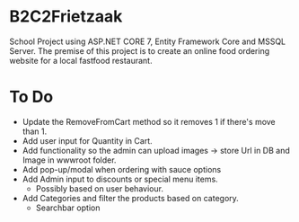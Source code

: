 # B2C2Frietzaak
School Project using ASP.NET CORE 7, Entity Framework Core and MSSQL Server. The premise of this project is to create an online food ordering website for a local fastfood restaurant.

# To Do
- Update the RemoveFromCart method so it removes 1 if there's move than 1.
- Add user input for Quantity in Cart.
- Add functionality so the admin can upload images -> store Url in DB and Image in wwwroot folder.
- Add pop-up/modal when ordering with sauce options
- Add Admin input to discounts or special menu items.
   - Possibly based on user behaviour.
- Add Categories and filter the products based on category.
   - Searchbar option 

